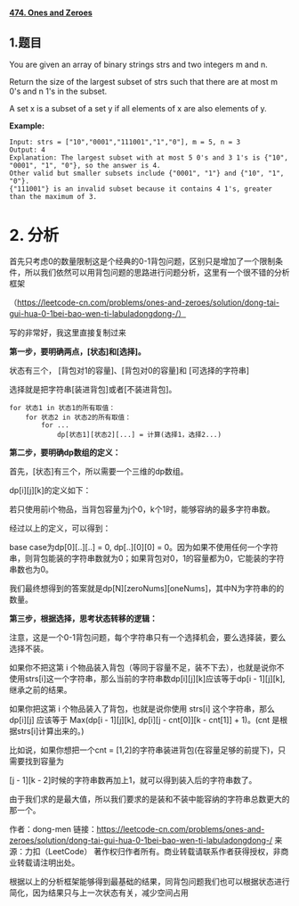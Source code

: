#### [474. Ones and Zeroes](https://leetcode-cn.com/problems/ones-and-zeroes/)

## 1.题目

You are given an array of binary strings strs and two integers m and n.

Return the size of the largest subset of strs such that there are at most m 0's and n 1's in the subset.

A set x is a subset of a set y if all elements of x are also elements of y.

**Example:**

```
Input: strs = ["10","0001","111001","1","0"], m = 5, n = 3
Output: 4
Explanation: The largest subset with at most 5 0's and 3 1's is {"10", "0001", "1", "0"}, so the answer is 4.
Other valid but smaller subsets include {"0001", "1"} and {"10", "1", "0"}.
{"111001"} is an invalid subset because it contains 4 1's, greater than the maximum of 3.
```

# 2. 分析

首先只考虑0的数量限制这是个经典的0-1背包问题，区别只是增加了一个限制条件，所以我们依然可以用背包问题的思路进行问题分析，这里有一个很不错的分析框架

（https://leetcode-cn.com/problems/ones-and-zeroes/solution/dong-tai-gui-hua-0-1bei-bao-wen-ti-labuladongdong-/）

写的非常好，我这里直接复制过来

**第一步，要明确两点，[状态]和[选择]。**

状态有三个， [背包对1的容量]、[背包对0的容量]和 [可选择的字符串]

选择就是把字符串[装进背包]或者[不装进背包]。

```
for 状态1 in 状态1的所有取值：
    for 状态2 in 状态2的所有取值：
        for ...
            dp[状态1][状态2][...] = 计算(选择1，选择2...)
```

**第二步，要明确dp数组的定义：**

首先，[状态]有三个，所以需要一个三维的dp数组。

dp\[i]\[j]\[k]的定义如下：

若只使用前i个物品，当背包容量为j个0，k个1时，能够容纳的最多字符串数。

经过以上的定义，可以得到：

base case为dp[0]\[..]\[..] = 0, dp\[..]\[0]\[0] = 0。因为如果不使用任何一个字符串，则背包能装的字符串数就为0；如果背包对0，1的容量都为0，它能装的字符串数也为0。

我们最终想得到的答案就是dp\[N]\[zeroNums][oneNums]，其中N为字符串的的数量。

**第三步，根据选择，思考状态转移的逻辑：**

注意，这是一个0-1背包问题，每个字符串只有一个选择机会，要么选择装，要么选择不装。

如果你不把这第 i 个物品装入背包（等同于容量不足，装不下去），也就是说你不使用strs[i]这一个字符串，那么当前的字符串数dp[i][j][k]应该等于dp\[i - 1]\[j]\[k],继承之前的结果。

如果你把这第 i 个物品装入了背包，也就是说你使用 strs[i] 这个字符串，那么 dp\[i]\[j] 应该等于 Max(dp\[i - 1]\[j][k], dp\[i]\[j - cnt\[0]][k - cnt[1]] + 1)。(cnt 是根据strs[i]计算出来的。)

比如说，如果你想把一个cnt = [1,2]的字符串装进背包(在容量足够的前提下)，只需要找到容量为

\[j - 1][k - 2]时候的字符串数再加上1，就可以得到装入后的字符串数了。

由于我们求的是最大值，所以我们要求的是装和不装中能容纳的字符串总数更大的那一个。

作者：dong-men
链接：https://leetcode-cn.com/problems/ones-and-zeroes/solution/dong-tai-gui-hua-0-1bei-bao-wen-ti-labuladongdong-/
来源：力扣（LeetCode）
著作权归作者所有。商业转载请联系作者获得授权，非商业转载请注明出处。



根据以上的分析框架能够得到最基础的结果，同背包问题我们也可以根据状态进行简化，因为结果只与上一次状态有关，减少空间占用